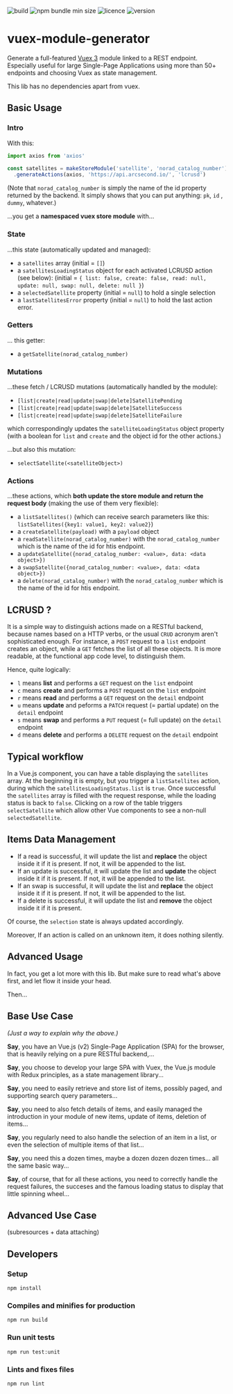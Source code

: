 ![build](https://img.shields.io/github/workflow/status/onekiloparsec/vuex-module-generator/Node%20CI/master)
![npm bundle min size](https://img.shields.io/bundlephobia/minzip/vuex-module-generator)
![licence](https://img.shields.io/github/license/onekiloparsec/vuex-module-generator)
![version](https://img.shields.io/github/package-json/v/onekiloparsec/vuex-module-generator)

# vuex-module-generator

Generate a full-featured [Vuex 3](https://vuex.vuejs.org) module linked to a REST endpoint. Especially useful for large
Single-Page Applications using more than 50+ endpoints and choosing Vuex as state management.

This lib has no dependencies apart from vuex.

## Basic Usage

### Intro

With this:

```js
import axios from 'axios'

const satellites = makeStoreModule('satellite', 'norad_catalog_number')
  .generateActions(axios, 'https://api.arcsecond.io/', 'lcrusd')
```

(Note that `norad_catalog_number` is simply the name of the id property returned by the backend. It simply shows that
you can put anything: `pk`, `id`
, `dummy`, whatever.)

...you get a **namespaced vuex store module** with...

### State

...this state (automatically updated and managed):

* a `satellites` array (initial = `[]`)
* a `satellitesLoadingStatus` object for each activated LCRUSD action (see below): (initial
  = `{ list: false, create: false, read: null, update: null, swap: null, delete: null }`)
* a `selectedSatellite` property (initial = `null`) to hold a single selection
* a `lastSatellitesError` property (initial = `null`) to hold the last action error.

### Getters

... this getter:

* a `getSatellite(norad_catalog_number)`

### Mutations

...these fetch / LCRUSD mutations (automatically handled by the module):

* `[list|create|read|update|swap|delete]SatellitePending`
* `[list|create|read|update|swap|delete]SatelliteSuccess`
* `[list|create|read|update|swap|delete]SatelliteFailure`

which correspondingly updates the `satelliteLoadingStatus` object property (with a boolean for `list` and `create`
and the object id for the other actions.)

...but also this mutation:

* `selectSatellite(<satelliteObject>)`

### Actions

...these actions, which **both update the store module and return the request body** (making the use of them very
flexible):

* a `listSatellites()` (which can receive search parameters like this: `listSatellites({key1: value1, key2: value2}`)
* a `createSatellite(payload)` with a `payload` object
* a `readSatellite(norad_catalog_number)` with the `norad_catalog_number` which is the name of the id for htis endpoint.
* a `updateSatellite({norad_catalog_number: <value>, data: <data object>})`
* a `swapSatellite({norad_catalog_number: <value>, data: <data object>})`
* a `delete(norad_catalog_number)` with the `norad_catalog_number` which is the name of the id for htis endpoint.

## LCRUSD ?

It is a simple way to distinguish actions made on a RESTful backend, because names based on a HTTP verbs, or the usual
`CRUD` acronym aren't sophisticated enough. For instance, a `POST` request to a `list` endpoint creates an object, while
a `GET` fetches the list of all these objects. It is more readable, at the functional app code level, to distinguish
them.

Hence, quite logically:

* `l` means **list** and performs a `GET` request on the `list` endpoint
* `c` means **create** and performs a `POST` request on the `list` endpoint
* `r` means **read** and performs a `GET` request on the `detail` endpoint
* `u` means **update** and peforms a `PATCH` request (= partial update) on the `detail` endpoint
* `s` means **swap** and performs a `PUT` request (= full update) on the `detail` endpoint
* `d` means **delete** and performs a `DELETE` request on the `detail` endpoint

## Typical workflow

In a Vue.js component, you can have a table displaying the `satellites` array. At the beginning it is empty, but you
trigger a `listSatellites` action, during which the `satellitesLoadingStatus.list` is `true`. Once successful
the `satellites` array is filled with the request response, while the loading status is back to `false`. Clicking on a
row of the table triggers `selectSatellite` which allow other Vue components to see a non-null
`selectedSatellite`.

## Items Data Management

* If a read is successful, it will update the list and **replace** the object inside it if it is present. If not, it
  will be appended to the list.
* If an update is successful, it will update the list and **update** the object inside it if it is present. If not, it
  will be appended to the list.
* If an swap is successful, it will update the list and **replace** the object inside it if it is present. If not, it
  will be appended to the list.
* If a delete is successful, it will update the list and **remove** the object inside it if it is present.

Of course, the `selection` state is always updated accordingly.

Moreover, If an action is called on an unknown item, it does nothing silently.

## Advanced Usage

In fact, you get a lot more with this lib. But make sure to read what's above first, and let flow it inside your head.

Then...

## Base Use Case

*(Just a way to explain why the above.)*

**Say**, you have an Vue.js (v2) Single-Page Application (SPA) for the browser, that is heavily relying on a pure
RESTful backend,...

**Say**, you choose to develop your large SPA with Vuex, the Vue.js module with Redux principles, as a state management
library...

**Say**, you need to easily retrieve and store list of items, possibly paged, and supporting search query parameters...

**Say**, you need to also fetch details of items, and easily managed the introduction in your module of new items,
update of items, deletion of items...

**Say**, you regularly need to also handle the selection of an item in a list, or even the selection of multiple items
of that list...

**Say**, you need this a dozen times, maybe a dozen dozen dozen times... all the same basic way...

**Say**, of course, that for all these actions, you need to correctly handle the request failures, the succeses and the
famous loading status to display that little spinning wheel...

## Advanced Use Case

(subresources + data attaching)

## Developers

### Setup

```
npm install
```

### Compiles and minifies for production

```
npm run build
```

### Run unit tests

```
npm run test:unit
```

### Lints and fixes files

```
npm run lint
```

